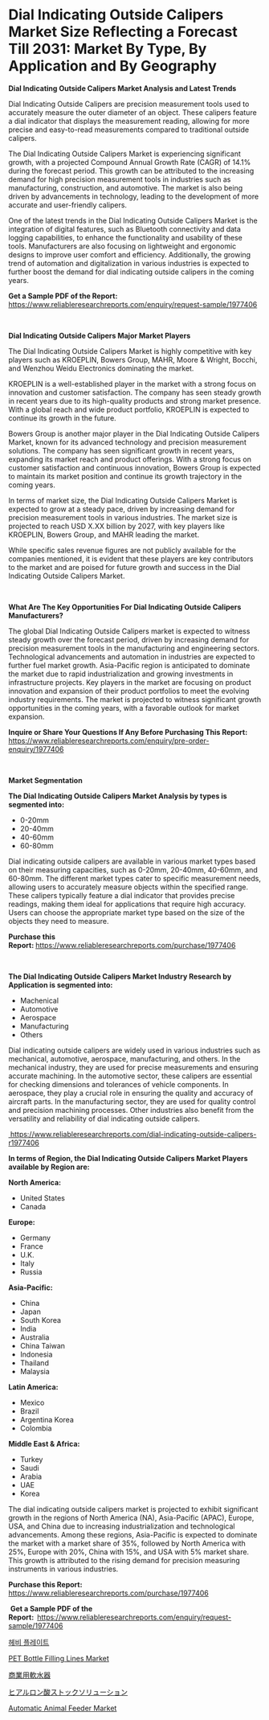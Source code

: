 <p><h1>Dial Indicating Outside Calipers Market Size Reflecting a Forecast Till 2031: Market By Type, By Application and By Geography</h1></p><p><strong>Dial Indicating Outside Calipers Market Analysis and Latest Trends</strong></p>
<p><p>Dial Indicating Outside Calipers are precision measurement tools used to accurately measure the outer diameter of an object. These calipers feature a dial indicator that displays the measurement reading, allowing for more precise and easy-to-read measurements compared to traditional outside calipers.</p><p>The Dial Indicating Outside Calipers Market is experiencing significant growth, with a projected Compound Annual Growth Rate (CAGR) of 14.1% during the forecast period. This growth can be attributed to the increasing demand for high precision measurement tools in industries such as manufacturing, construction, and automotive. The market is also being driven by advancements in technology, leading to the development of more accurate and user-friendly calipers.</p><p>One of the latest trends in the Dial Indicating Outside Calipers Market is the integration of digital features, such as Bluetooth connectivity and data logging capabilities, to enhance the functionality and usability of these tools. Manufacturers are also focusing on lightweight and ergonomic designs to improve user comfort and efficiency. Additionally, the growing trend of automation and digitalization in various industries is expected to further boost the demand for dial indicating outside calipers in the coming years.</p></p>
<p><strong>Get a Sample PDF of the Report:&nbsp;</strong> <a href="https://www.reliableresearchreports.com/enquiry/request-sample/1977406">https://www.reliableresearchreports.com/enquiry/request-sample/1977406</a></p>
<p>&nbsp;</p>
<p><strong>Dial Indicating Outside Calipers Major Market Players</strong></p>
<p><p>The Dial Indicating Outside Calipers Market is highly competitive with key players such as KROEPLIN, Bowers Group, MAHR, Moore & Wright, Bocchi, and Wenzhou Weidu Electronics dominating the market. </p><p>KROEPLIN is a well-established player in the market with a strong focus on innovation and customer satisfaction. The company has seen steady growth in recent years due to its high-quality products and strong market presence. With a global reach and wide product portfolio, KROEPLIN is expected to continue its growth in the future.</p><p>Bowers Group is another major player in the Dial Indicating Outside Calipers Market, known for its advanced technology and precision measurement solutions. The company has seen significant growth in recent years, expanding its market reach and product offerings. With a strong focus on customer satisfaction and continuous innovation, Bowers Group is expected to maintain its market position and continue its growth trajectory in the coming years.</p><p>In terms of market size, the Dial Indicating Outside Calipers Market is expected to grow at a steady pace, driven by increasing demand for precision measurement tools in various industries. The market size is projected to reach USD X.XX billion by 2027, with key players like KROEPLIN, Bowers Group, and MAHR leading the market.</p><p>While specific sales revenue figures are not publicly available for the companies mentioned, it is evident that these players are key contributors to the market and are poised for future growth and success in the Dial Indicating Outside Calipers Market.</p></p>
<p>&nbsp;</p>
<p><strong>What Are The Key Opportunities For Dial Indicating Outside Calipers Manufacturers?</strong></p>
<p><p>The global Dial Indicating Outside Calipers market is expected to witness steady growth over the forecast period, driven by increasing demand for precision measurement tools in the manufacturing and engineering sectors. Technological advancements and automation in industries are expected to further fuel market growth. Asia-Pacific region is anticipated to dominate the market due to rapid industrialization and growing investments in infrastructure projects. Key players in the market are focusing on product innovation and expansion of their product portfolios to meet the evolving industry requirements. The market is projected to witness significant growth opportunities in the coming years, with a favorable outlook for market expansion.</p></p>
<p><strong>Inquire or Share Your Questions If Any Before Purchasing This Report:</strong> <a href="https://www.reliableresearchreports.com/enquiry/pre-order-enquiry/1977406">https://www.reliableresearchreports.com/enquiry/pre-order-enquiry/1977406</a></p>
<p>&nbsp;</p>
<p><strong>Market Segmentation</strong></p>
<p><strong>The Dial Indicating Outside Calipers Market Analysis by types is segmented into:</strong></p>
<p><ul><li>0-20mm</li><li>20-40mm</li><li>40-60mm</li><li>60-80mm</li></ul></p>
<p><p>Dial indicating outside calipers are available in various market types based on their measuring capacities, such as 0-20mm, 20-40mm, 40-60mm, and 60-80mm. The different market types cater to specific measurement needs, allowing users to accurately measure objects within the specified range. These calipers typically feature a dial indicator that provides precise readings, making them ideal for applications that require high accuracy. Users can choose the appropriate market type based on the size of the objects they need to measure.</p></p>
<p><strong>Purchase this Report:&nbsp;</strong><a href="https://www.reliableresearchreports.com/purchase/1977406">https://www.reliableresearchreports.com/purchase/1977406</a></p>
<p>&nbsp;</p>
<p><strong>The Dial Indicating Outside Calipers Market Industry Research by Application is segmented into:</strong></p>
<p><ul><li>Machenical</li><li>Automotive</li><li>Aerospace</li><li>Manufacturing</li><li>Others</li></ul></p>
<p><p>Dial indicating outside calipers are widely used in various industries such as mechanical, automotive, aerospace, manufacturing, and others. In the mechanical industry, they are used for precise measurements and ensuring accurate machining. In the automotive sector, these calipers are essential for checking dimensions and tolerances of vehicle components. In aerospace, they play a crucial role in ensuring the quality and accuracy of aircraft parts. In the manufacturing sector, they are used for quality control and precision machining processes. Other industries also benefit from the versatility and reliability of dial indicating outside calipers.</p></p>
<p><a href="https://www.reliableresearchreports.com/dial-indicating-outside-calipers-r1977406">&nbsp;https://www.reliableresearchreports.com/dial-indicating-outside-calipers-r1977406</a></p>
<p><strong>In terms of Region, the Dial Indicating Outside Calipers Market Players available by Region are:</strong></p>
<p>
    <p> <strong> North America: </strong>
        <ul>
            <li>United States</li>
            <li>Canada</li>
        </ul>
        </p> 
    <p> <strong> Europe: </strong>
        <ul>
            <li>Germany</li>
            <li>France</li>
            <li>U.K.</li>
            <li>Italy</li>
            <li>Russia</li>
        </ul>
        </p> 
    <p> <strong> Asia-Pacific: </strong>
        <ul>
            <li>China</li>
            <li>Japan</li>
            <li>South Korea</li>
            <li>India</li>
            <li>Australia</li>
            <li>China Taiwan</li>
            <li>Indonesia</li>
            <li>Thailand</li>
            <li>Malaysia</li>
        </ul>
        </p> 
    <p> <strong> Latin America: </strong>
        <ul>
            <li>Mexico</li>
            <li>Brazil</li>
            <li>Argentina Korea</li>
            <li>Colombia</li>
        </ul>
        </p> 
    <p> <strong> Middle East & Africa: </strong>
        <ul>
            <li>Turkey</li>
            <li>Saudi</li>
            <li>Arabia</li>
            <li>UAE</li>
            <li>Korea</li>
        </ul>
    </p>
    </p>
<p><p>The dial indicating outside calipers market is projected to exhibit significant growth in the regions of North America (NA), Asia-Pacific (APAC), Europe, USA, and China due to increasing industrialization and technological advancements. Among these regions, Asia-Pacific is expected to dominate the market with a market share of 35%, followed by North America with 25%, Europe with 20%, China with 15%, and USA with 5% market share. This growth is attributed to the rising demand for precision measuring instruments in various industries.</p></p>
<p><strong>Purchase this Report: </strong><a href="https://www.reliableresearchreports.com/purchase/1977406">https://www.reliableresearchreports.com/purchase/1977406</a></p>
<p>&nbsp;<strong>Get a Sample PDF of the Report:&nbsp;&nbsp;</strong><a href="https://www.reliableresearchreports.com/enquiry/request-sample/1977406">https://www.reliableresearchreports.com/enquiry/request-sample/1977406</a></p>
<p><strong></strong></p>
<p><p><a href="https://medium.com/@kylevasquez266/%EB%AC%B4%EA%B1%B0%EC%9A%B4-%ED%8C%90%EC%9E%A5-%EC%8B%9C%EC%9E%A5-%EA%B7%9C%EB%AA%A8-%EC%8B%9C%EC%9E%A5-%EC%A0%84%EB%A7%9D-%EB%B0%8F-%EC%8B%9C%EC%9E%A5-%EC%98%88%EC%B8%A1-2024%EB%85%84%EB%B6%80%ED%84%B0-2031%EB%85%84%EA%B9%8C%EC%A7%80-599fc1747d00">헤비 플레이트</a></p><p><a href="https://github.com/moyahfrancoestellec51j635wcx/Market-Research-Report-List-2/blob/main/pet-bottle-filling-lines-market.md">PET Bottle Filling Lines Market</a></p><p><a href="https://medium.com/@dixiegrimes2023/%E5%95%86%E6%A5%AD%E7%94%A8%E6%B5%84%E6%B0%B4%E5%99%A8%E3%81%AE%E5%B8%82%E5%A0%B4%E8%A6%8F%E6%A8%A1-cagr-%E3%83%88%E3%83%AC%E3%83%B3%E3%83%89-2024%E5%B9%B4-2030%E5%B9%B4-cce6b6183b8b">商業用軟水器</a></p><p><a href="https://medium.com/@izaiahbartell/%E3%83%92%E3%82%A2%E3%83%AB%E3%83%AD%E3%83%B3%E9%85%B8%E3%82%B9%E3%83%88%E3%83%83%E3%82%AF%E3%82%BD%E3%83%AA%E3%83%A5%E3%83%BC%E3%82%B7%E3%83%A7%E3%83%B3%E5%B8%82%E5%A0%B4%E3%83%A1%E3%83%88%E3%83%AA%E3%82%AF%E3%82%B9%E3%81%AE%E3%83%87%E3%82%B3%E3%83%BC%E3%83%87%E3%82%A3%E3%83%B3%E3%82%B0-%E5%B8%82%E5%A0%B4%E3%82%B7%E3%82%A7%E3%82%A2-%E3%83%88%E3%83%AC%E3%83%B3%E3%83%89-%E3%81%8A%E3%82%88%E3%81%B3%E6%88%90%E9%95%B7%E3%83%91%E3%82%BF%E3%83%BC%E3%83%B3-678f2e0e6c51">ヒアルロン酸ストックソリューション</a></p><p><a href="https://www.linkedin.com/pulse/automatic-animal-feeder-market-size-outlook-forecast-2024-zm41e?trackingId=slOAQBFz1sl9GR%2BWgcu8vQ%3D%3D">Automatic Animal Feeder Market</a></p></p>